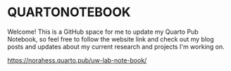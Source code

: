 # QUARTONOTEBOOK
Welcome! This is a GitHub space for me to update my Quarto Pub Notebook, so feel free to follow the website link and check out my blog posts and updates about my current research and projects I'm working on. 

https://norahess.quarto.pub/uw-lab-note-book/
